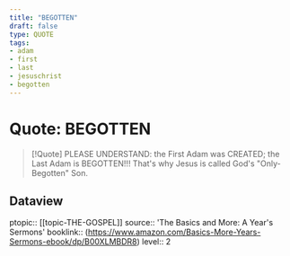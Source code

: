 ```yaml
---
title: "BEGOTTEN"
draft: false
type: QUOTE
tags:
- adam
- first
- last
- jesuschrist
- begotten
---
```

# Quote: BEGOTTEN
> [!Quote]
> PLEASE UNDERSTAND: the First Adam was CREATED; the Last Adam is BEGOTTEN!!!
> That's why Jesus is called God's "Only-Begotten" Son.

## Dataview
ptopic:: [[topic-THE-GOSPEL]]
source:: 'The Basics and More: A Year's Sermons'
booklink:: (https://www.amazon.com/Basics-More-Years-Sermons-ebook/dp/B00XLMBDR8)
level:: 2